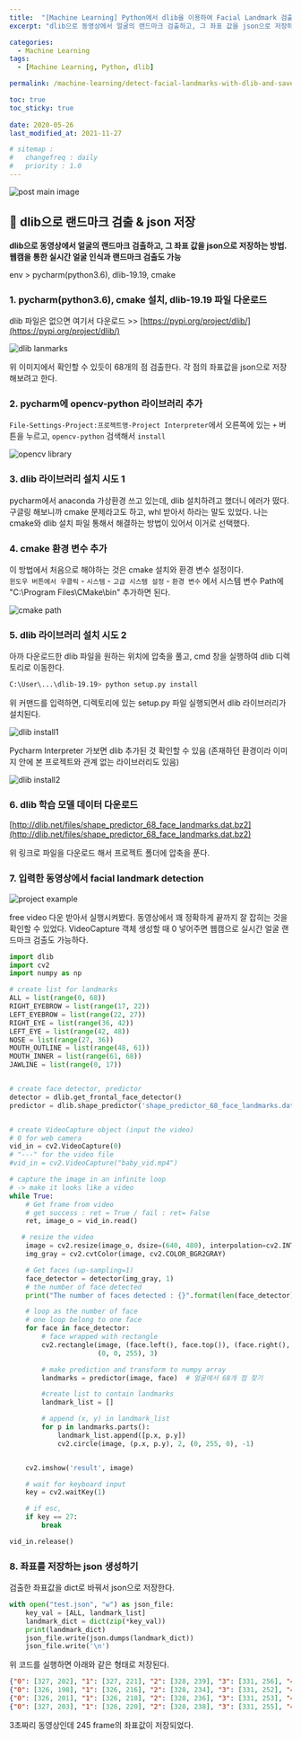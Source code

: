 ```yaml
---
title:  "[Machine Learning] Python에서 dlib을 이용하여 Facial Landmark 검출하여 데이터를 json 저장하기"
excerpt: "dlib으로 동영상에서 얼굴의 랜드마크 검출하고, 그 좌표 값을 json으로 저장하는 방법 정리. 웹캠을 통한 실시간 얼굴 인식과 랜드마크 검출까지"

categories:
  - Machine Learning
tags:
  - [Machine Learning, Python, dlib]

permalink: /machine-learning/detect-facial-landmarks-with-dlib-and-save-as-json/

toc: true
toc_sticky: true
 
date: 2020-05-26
last_modified_at: 2021-11-27

# sitemap :
#   changefreq : daily
#   priority : 1.0
---
```


![post main image](/assets/images/posts_img/machine-learning-1/ml-1-1_7.png)

## 🦥 dlib으로 랜드마크 검출 & json 저장

**dlib으로 동영상에서 얼굴의 랜드마크 검출하고, 그 좌표 값을 json으로 저장하는 방법. 웹캠을 통한 실시간 얼굴 인식과 랜드마크 검출도 가능**<br>

env > pycharm(python3.6), dlib-19.19, cmake

###  **1. pycharm(python3.6), cmake 설치, dlib-19.19 파일 다운로드**

dlib 파일은 없으면 여기서 다운로드 >> [https://pypi.org/project/dlib/](https://pypi.org/project/dlib/)

![dlib lanmarks](/assets/images/posts_img/machine-learning-1/ml-1-2.png)

위 이미지에서 확인할 수 있듯이 68개의 점 검출한다. 각 점의 좌표값을 json으로 저장해보려고 한다.

### **2. pycharm에 opencv-python 라이브러리 추가**

`File-Settings-Project:프로젝트명-Project Interpreter`에서 오른쪽에 있는 `+` 버튼을 누르고, `opencv-python` 검색해서 `install`

![opencv library](/assets/images/posts_img/machine-learning-1/ml-1-3.png)

### **3. dlib 라이브러리 설치 시도 1**

pycharm에서 anaconda 가상환경 쓰고 있는데, dlib 설치하려고 했더니 에러가 떴다. 구글링 해보니까 cmake 문제라고도 하고, whl 받아서 하라는 말도 있었다. 나는 cmake와 dlib 설치 파일 통해서 해결하는 방법이 있어서 이거로 선택했다.

### **4. cmake 환경 변수 추가**

이 방법에서 처음으로 해야하는 것은 cmake 설치와 환경 변수 설정이다.<br>
`윈도우 버튼에서 우클릭` - `시스템` - `고급 시스템 설정` - `환경 변수` 에서
시스템 변수 Path에 "C:\Program Files\CMake\bin" 추가하면 된다.

![cmake path](/assets/images/posts_img/machine-learning-1/ml-1-4.png)

### 5. **dlib 라이브러리 설치 시도 2**

아까 다운로드한 dlib 파일을 원하는 위치에 압축을 풀고, cmd 창을 실행하여 dlib 디렉토리로 이동한다.

```bash
C:\User\...\dlib-19.19> python setup.py install 
```

위 커맨드를 입력하면, 디렉토리에 있는 setup.py 파일 실행되면서 dlib 라이브러리가 설치된다.

![dlib install1](/assets/images/posts_img/machine-learning-1/ml-1-5.png)

Pycharm Interpreter 가보면 dlib 추가된 것 확인할 수 있음 (존재하던 환경이라 이미지 안에 본 프로젝트와 관계 없는 라이브러리도 있음)

![dlib install2](/assets/images/posts_img/machine-learning-1/ml-1-6.png)


### 6. dlib 학습 모델 데이터 다운로드

[http://dlib.net/files/shape_predictor_68_face_landmarks.dat.bz2](http://dlib.net/files/shape_predictor_68_face_landmarks.dat.bz2)

위 링크로 파일을 다운로드 해서 프로젝트 폴더에 압축을 푼다.

### 7. 입력한 동영상에서 facial landmark detection

![project example](/assets/images/posts_img/machine-learning-1/ml-1-1_7.png)

free video 다운 받아서 실행시켜봤다. 동영상에서 꽤 정확하게 끝까지 잘 잡히는 것을 확인할 수 있었다. VideoCapture 객체 생성할 때 0 넣어주면 웹캠으로 실시간 얼굴 랜드마크 검출도 가능하다.

```python
import dlib
import cv2
import numpy as np

# create list for landmarks
ALL = list(range(0, 68))
RIGHT_EYEBROW = list(range(17, 22))
LEFT_EYEBROW = list(range(22, 27))
RIGHT_EYE = list(range(36, 42))
LEFT_EYE = list(range(42, 48))
NOSE = list(range(27, 36))
MOUTH_OUTLINE = list(range(48, 61))
MOUTH_INNER = list(range(61, 68))
JAWLINE = list(range(0, 17))


# create face detector, predictor
detector = dlib.get_frontal_face_detector()
predictor = dlib.shape_predictor('shape_predictor_68_face_landmarks.dat')


# create VideoCapture object (input the video)
# 0 for web camera
vid_in = cv2.VideoCapture(0)
# "---" for the video file
#vid_in = cv2.VideoCapture("baby_vid.mp4")

# capture the image in an infinite loop
# -> make it looks like a video
while True:
    # Get frame from video
    # get success : ret = True / fail : ret= False
    ret, image_o = vid_in.read()

   # resize the video
    image = cv2.resize(image_o, dsize=(640, 480), interpolation=cv2.INTER_AREA)
    img_gray = cv2.cvtColor(image, cv2.COLOR_BGR2GRAY)

    # Get faces (up-sampling=1)
    face_detector = detector(img_gray, 1)
    # the number of face detected
    print("The number of faces detected : {}".format(len(face_detector)))

    # loop as the number of face
    # one loop belong to one face
    for face in face_detector:
        # face wrapped with rectangle
        cv2.rectangle(image, (face.left(), face.top()), (face.right(), face.bottom()),
                      (0, 0, 255), 3)

        # make prediction and transform to numpy array
        landmarks = predictor(image, face)  # 얼굴에서 68개 점 찾기

        #create list to contain landmarks
        landmark_list = []

        # append (x, y) in landmark_list
        for p in landmarks.parts():
            landmark_list.append([p.x, p.y])
            cv2.circle(image, (p.x, p.y), 2, (0, 255, 0), -1)


    cv2.imshow('result', image)

    # wait for keyboard input
    key = cv2.waitKey(1)

    # if esc,
    if key == 27:
        break

vid_in.release()
```

### 8. 좌표를 저장하는 json 생성하기

검출한 좌표값을 dict로 바꿔서 json으로 저장한다.

```python
with open("test.json", "w") as json_file:
	key_val = [ALL, landmark_list]
	landmark_dict = dict(zip(*key_val))
	print(landmark_dict)
	json_file.write(json.dumps(landmark_dict))
	json_file.write('\n')
```

위 코드를 실행하면 아래와 같은 형태로 저장된다.

```json
{"0": [327, 202], "1": [327, 221], "2": [328, 239], "3": [331, 256], "4": [338, 274], "5": [349, 289], "6": [363, 302], "7": [379, 310], "8": [398, 313], "9": [415, 309], "10": [427, 300], "11": [437, 287], "12": [442, 271], "13": [446, 253], "14": [449, 237], "15": [452, 221], "16": [452, 204], "17": [346, 188], "18": [354, 180], "19": [366, 179], "20": [377, 181], "21": [388, 185], "22": [404, 184], "23": [414, 180], "24": [425, 179], "25": [435, 182], "26": [442, 190], "27": [396, 201], "28": [396, 211], "29": [397, 220], "30": [398, 231], "31": [385, 244], "32": [391, 246], "33": [398, 247], "34": [404, 245], "35": [409, 244], "36": [357, 204], "37": [364, 202], "38": [371, 203], "39": [378, 206], "40": [371, 207], "41": [364, 207], "42": [410, 205], "43": [417, 202], "44": [424, 202], "45": [431, 205], "46": [425, 207], "47": [418, 207], "48": [377, 270], "49": [384, 262], "50": [392, 258], "51": [398, 260], "52": [405, 258], "53": [412, 263], "54": [418, 270], "55": [412, 277], "56": [405, 281], "57": [398, 281], "58": [392, 281], "59": [384, 277], "60": [380, 269], "61": [392, 266], "62": [398, 266], "63": [405, 266], "64": [414, 270], "65": [405, 271], "66": [398, 271], "67": [392, 270]}
{"0": [326, 198], "1": [326, 216], "2": [328, 234], "3": [331, 252], "4": [338, 269], "5": [348, 284], "6": [362, 296], "7": [378, 304], "8": [397, 307], "9": [415, 304], "10": [427, 294], "11": [436, 281], "12": [442, 265], "13": [446, 248], "14": [449, 232], "15": [453, 215], "16": [453, 198], "17": [344, 182], "18": [353, 175], "19": [365, 174], "20": [376, 177], "21": [387, 181], "22": [405, 180], "23": [415, 176], "24": [426, 174], "25": [436, 176], "26": [443, 183], "27": [396, 198], "28": [397, 207], "29": [398, 217], "30": [399, 226], "31": [385, 241], "32": [391, 241], "33": [398, 242], "34": [404, 241], "35": [410, 240], "36": [356, 201], "37": [363, 199], "38": [370, 199], "39": [377, 203], "40": [370, 204], "41": [362, 204], "42": [412, 202], "43": [419, 198], "44": [426, 198], "45": [433, 200], "46": [427, 203], "47": [419, 204], "48": [377, 266], "49": [385, 258], "50": [393, 253], "51": [399, 255], "52": [405, 253], "53": [412, 258], "54": [418, 266], "55": [412, 273], "56": [405, 277], "57": [399, 277], "58": [392, 277], "59": [385, 274], "60": [381, 266], "61": [393, 263], "62": [399, 263], "63": [405, 262], "64": [414, 266], "65": [405, 267], "66": [399, 267], "67": [393, 266]}
{"0": [326, 201], "1": [326, 218], "2": [328, 236], "3": [331, 253], "4": [338, 270], "5": [349, 285], "6": [363, 296], "7": [379, 305], "8": [398, 308], "9": [416, 304], "10": [428, 294], "11": [437, 281], "12": [443, 265], "13": [446, 248], "14": [450, 233], "15": [452, 217], "16": [452, 201], "17": [345, 185], "18": [355, 179], "19": [366, 178], "20": [378, 180], "21": [389, 184], "22": [405, 183], "23": [416, 179], "24": [426, 178], "25": [436, 180], "26": [443, 186], "27": [397, 201], "28": [398, 211], "29": [399, 220], "30": [400, 230], "31": [386, 243], "32": [392, 244], "33": [399, 245], "34": [405, 244], "35": [411, 243], "36": [357, 204], "37": [364, 203], "38": [372, 203], "39": [378, 206], "40": [371, 208], "41": [364, 208], "42": [413, 206], "43": [419, 203], "44": [426, 203], "45": [433, 204], "46": [427, 207], "47": [420, 208], "48": [377, 269], "49": [385, 261], "50": [394, 256], "51": [399, 258], "52": [406, 257], "53": [413, 261], "54": [419, 268], "55": [413, 276], "56": [406, 280], "57": [399, 280], "58": [393, 280], "59": [385, 276], "60": [381, 268], "61": [394, 265], "62": [399, 266], "63": [405, 265], "64": [415, 268], "65": [406, 269], "66": [399, 269], "67": [393, 269]}
{"0": [327, 203], "1": [326, 220], "2": [328, 238], "3": [331, 255], "4": [338, 271], "5": [349, 286], "6": [362, 298], "7": [379, 307], "8": [397, 310], "9": [414, 307], "10": [426, 297], "11": [435, 283], "12": [442, 268], "13": [446, 252], "14": [449, 236], "15": [452, 220], "16": [453, 205], "17": [346, 187], "18": [355, 181], "19": [367, 180], "20": [378, 183], "21": [388, 186], "22": [407, 186], "23": [417, 182], "24": [427, 181], "25": [437, 182], "26": [444, 189], "27": [398, 203], "28": [398, 213], "29": [399, 222], "30": [400, 232], "31": [386, 245], "32": [392, 246], "33": [399, 247], "34": [405, 246], "35": [411, 245], "36": [357, 206], "37": [365, 205], "38": [372, 205], "39": [379, 208], "40": [372, 210], "41": [364, 210], "42": [413, 208], "43": [420, 205], "44": [427, 205], "45": [433, 206], "46": [427, 210], "47": [420, 210], "48": [377, 270], "49": [385, 262], "50": [393, 258], "51": [399, 260], "52": [405, 258], "53": [413, 263], "54": [419, 270], "55": [413, 278], "56": [406, 281], "57": [399, 281], "58": [393, 281], "59": [384, 278], "60": [381, 270], "61": [393, 267], "62": [399, 267], "63": [405, 267], "64": [415, 270], "65": [405, 271], "66": [399, 271], "67": [393, 271]}
```

3초짜리 동영상인데 245 frame의 좌표값이 저장되었다.